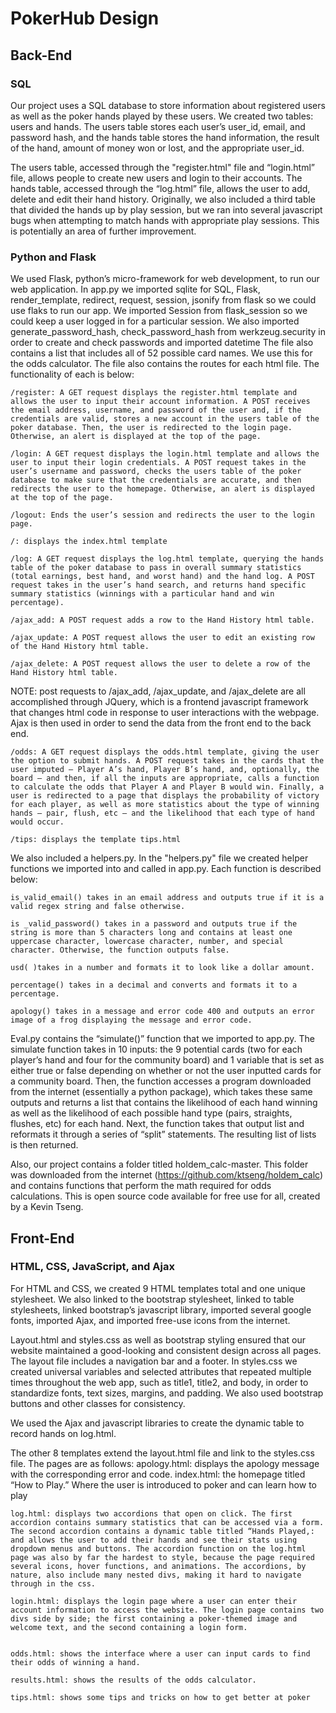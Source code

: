 # PokerHub Design

## Back-End

### SQL

Our project uses a SQL database to store information about registered users as well as the poker hands played by these users. We created two tables: users and hands. The users table stores each user’s user_id, email, and password hash, and the hands table stores the hand information, the result of the hand, amount of money won or lost, and the appropriate user_id. 

The users table, accessed through the "register.html" file and “login.html” file, allows people to create new users and login to their accounts. The hands table, accessed through the “log.html” file, allows the user to add, delete and edit their hand history. Originally, we also included a third table that divided the hands up by play session, but we ran into several javascript bugs when attempting to match hands with appropriate play sessions. This is potentially an area of further improvement.

### Python and Flask

We used Flask, python’s micro-framework for web development, to run our web application. In app.py we imported sqlite for SQL, Flask, render_template, redirect, request, session, jsonify from flask so we could use flaks to run our app. We imported Session from flask_session so we could keep a user logged in for a particular session. We also imported generate_password_hash, check_password_hash from werkzeug.security in order to create and check passwords and imported datetime
The file also contains a list that includes all of 52 possible card names. We use this for the odds calculator. The file also contains the routes for each html file. The functionality of each is below:

    /register: A GET request displays the register.html template and allows the user to input their account information. A POST receives the email address, username, and password of the user and, if the credentials are valid, stores a new account in the users table of the poker database. Then, the user is redirected to the login page. Otherwise, an alert is displayed at the top of the page.

    /login: A GET request displays the login.html template and allows the user to input their login credentials. A POST request takes in the user’s username and password, checks the users table of the poker database to make sure that the credentials are accurate, and then redirects the user to the homepage. Otherwise, an alert is displayed at the top of the page.
 
    /logout: Ends the user’s session and redirects the user to the login page. 

    /: displays the index.html template

    /log: A GET request displays the log.html template, querying the hands table of the poker database to pass in overall summary statistics (total earnings, best hand, and worst hand) and the hand log. A POST request takes in the user’s hand search, and returns hand specific summary statistics (winnings with a particular hand and win percentage).
 
    /ajax_add: A POST request adds a row to the Hand History html table.

    /ajax_update: A POST request allows the user to edit an existing row of the Hand History html table.

    /ajax_delete: A POST request allows the user to delete a row of the Hand History html table.

NOTE: post requests to /ajax_add, /ajax_update, and /ajax_delete are all accomplished through JQuery, which is a frontend javascript framework that changes html code in response to user interactions with the webpage. Ajax is then used in order to send the data from the front end to the back end. 

    /odds: A GET request displays the odds.html template, giving the user the option to submit hands. A POST request takes in the cards that the user imputed – Player A’s hand, Player B’s hand, and, optionally, the board – and then, if all the inputs are appropriate, calls a function to calculate the odds that Player A and Player B would win. Finally, a user is redirected to a page that displays the probability of victory for each player, as well as more statistics about the type of winning hands – pair, flush, etc – and the likelihood that each type of hand would occur. 

    /tips: displays the template tips.html

We also included a helpers.py.
In the "helpers.py" file we created helper functions we imported into and called in app.py. Each function is described below:

    is_valid_email() takes in an email address and outputs true if it is a valid regex string and false otherwise.

    is _valid_password() takes in a password and outputs true if the string is more than 5 characters long and contains at least one uppercase character, lowercase character, number, and special character. Otherwise, the function outputs false.

    usd( )takes in a number and formats it to look like a dollar amount.

    percentage() takes in a decimal and converts and formats it to a percentage.

    apology() takes in a message and error code 400 and outputs an error image of a frog displaying the message and error code.

Eval.py contains the “simulate()” function that we imported to app.py. The simulate function takes in 10 inputs: the 9 potential cards (two for each player’s hand and four for the community board) and 1 variable that is set as either true or false depending on whether or not the user inputted cards for a community board. Then, the function accesses a program downloaded from the internet (essentially a python package), which takes these same outputs and returns a list that contains the likelihood of each hand winning as well as the likelihood of each possible hand type (pairs, straights, flushes, etc) for each hand. Next, the function takes that output list and reformats it through a series of “split” statements. The resulting list of lists is then returned. 

Also, our project contains a folder titled holdem_calc-master. This folder was downloaded from the internet (https://github.com/ktseng/holdem_calc) and contains functions that perform the math required for odds calculations. This is open source code available for free use for all, created by a Kevin Tseng. 

## Front-End

### HTML, CSS, JavaScript, and Ajax

For HTML and CSS, we created 9 HTML templates total and one unique stylesheet. We also linked to the bootstrap stylesheet, linked to table stylesheets, linked bootstrap’s javascript library, imported several google fonts, imported Ajax, and imported free-use icons from the internet.

Layout.html and styles.css as well as bootstrap styling ensured that our website maintained a good-looking and consistent design across all pages. The layout file includes a navigation bar and a footer. In styles.css we created universal variables and selected attributes that repeated multiple times throughout the web app, such as title1, title2, and body, in order to standardize fonts, text sizes, margins, and padding. We also used bootstrap buttons and other classes for consistency. 

We used the Ajax and javascript libraries to create the dynamic table to record hands on log.html.

The other 8 templates extend the layout.html file and link to the styles.css file. The pages are as follows:
apology.html: displays the apology message with the corresponding error and code.
index.html: the homepage titled “How to Play.” Where the user is introduced to poker and can learn how to play

    log.html: displays two accordions that open on click. The first accordion contains summary statistics that can be accessed via a form. The second accordion contains a dynamic table titled “Hands Played,: and allows the user to add their hands and see their stats using dropdown menus and buttons. The accordion function on the log.html page was also by far the hardest to style, because the page required several icons, hover functions, and animations. The accordions, by nature, also include many nested divs, making it hard to navigate through in the css.

    login.html: displays the login page where a user can enter their account information to access the website. The login page contains two divs side by side; the first containing a poker-themed image and welcome text, and the second containing a login form.

    
    odds.html: shows the interface where a user can input cards to find their odds of winning a hand.

    results.html: shows the results of the odds calculator. 

    tips.html: shows some tips and tricks on how to get better at poker